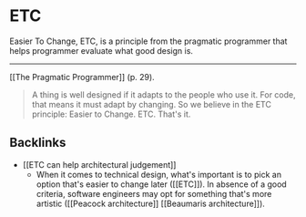 # ETC
Easier To Change, ETC, is a principle from the pragmatic programmer that helps programmer evaluate what good design is.

---
[[The Pragmatic Programmer]] (p. 29).
> A thing is well designed if it adapts to the people who use it. For code, that means it must adapt by changing. So we believe in the ETC principle: Easier to Change. ETC. That's it.

## Backlinks
* [[ETC can help architectural judgement]]
	* When it comes to technical design, what's important is to pick an option that's easier to change later ([[ETC]]). In absence of a good criteria, software engineers may opt for something that's more artistic ([[Peacock architecture]] [[Beaumaris architecture]]).

<!-- #evergreen -->

<!-- {BearID:53E3BD0B-6DF9-4CA8-9FBD-7F5A137FFCE0-91861-0000123441BB86E6} -->
